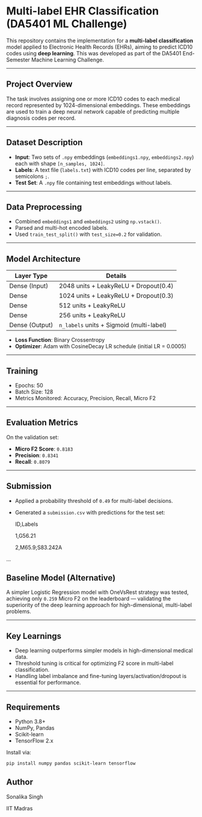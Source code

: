 # Multi-label EHR Classification (DA5401 ML Challenge)

This repository contains the implementation for a **multi-label classification** model applied to Electronic Health Records (EHRs), aiming to predict ICD10 codes using **deep learning**. This was developed as part of the DA5401 End-Semester Machine Learning Challenge.

---

## Project Overview

The task involves assigning one or more ICD10 codes to each medical record represented by 1024-dimensional embeddings. These embeddings are used to train a deep neural network capable of predicting multiple diagnosis codes per record.

---

##  Dataset Description

- **Input**: Two sets of `.npy` embeddings (`embeddings1.npy`, `embeddings2.npy`) each with shape `[n_samples, 1024]`.
- **Labels**: A text file (`labels.txt`) with ICD10 codes per line, separated by semicolons `;`.
- **Test Set**: A `.npy` file containing test embeddings without labels.

---

##  Data Preprocessing

- Combined `embeddings1` and `embeddings2` using `np.vstack()`.
- Parsed and multi-hot encoded labels.
- Used `train_test_split()` with `test_size=0.2` for validation.

---

## Model Architecture

| Layer Type      | Details                                 |
|------------------|------------------------------------------|
| Dense (Input)   | 2048 units + LeakyReLU + Dropout(0.4)    |
| Dense           | 1024 units + LeakyReLU + Dropout(0.3)    |
| Dense           | 512 units + LeakyReLU                    |
| Dense           | 256 units + LeakyReLU                    |
| Dense (Output)  | `n_labels` units + Sigmoid (multi-label) |

- **Loss Function**: Binary Crossentropy
- **Optimizer**: Adam with CosineDecay LR schedule (initial LR = 0.0005)

---

##  Training

- Epochs: 50
- Batch Size: 128
- Metrics Monitored: Accuracy, Precision, Recall, Micro F2

---

##  Evaluation Metrics

On the validation set:

- **Micro F2 Score**: `0.8183`
- **Precision**: `0.8341`
- **Recall**: `0.8079`

---

##  Submission

- Applied a probability threshold of `0.49` for multi-label decisions.
- Generated a `submission.csv` with predictions for the test set:

  ID,Labels
  
  1,G56.21
  
  2,M65.9;S83.242A
  
...

##  Baseline Model (Alternative)

A simpler Logistic Regression model with OneVsRest strategy was tested, achieving only `0.259` Micro F2 on the leaderboard — validating the superiority of the deep learning approach for high-dimensional, multi-label problems.

---

## Key Learnings

- Deep learning outperforms simpler models in high-dimensional medical data.
- Threshold tuning is critical for optimizing F2 score in multi-label classification.
- Handling label imbalance and fine-tuning layers/activation/dropout is essential for performance.

---

##  Requirements

- Python 3.8+
- NumPy, Pandas
- Scikit-learn
- TensorFlow 2.x

Install via:
```bash
pip install numpy pandas scikit-learn tensorflow
```
## Author
Sonalika Singh

IIT Madras
